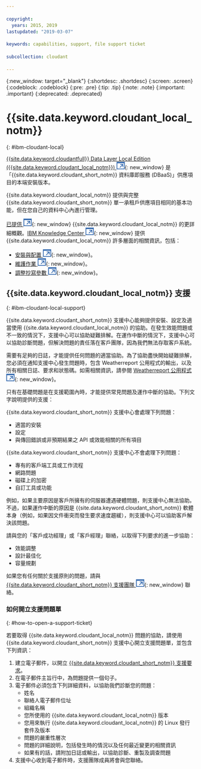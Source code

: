 ```yaml
---

copyright:
  years: 2015, 2019
lastupdated: "2019-03-07"

keywords: capabilities, support, file support ticket

subcollection: cloudant

---
```


{:new_window: target="_blank"}
{:shortdesc: .shortdesc}
{:screen: .screen}
{:codeblock: .codeblock}
{:pre: .pre}
{:tip: .tip}
{:note: .note}
{:important: .important}
{:deprecated: .deprecated}

<!-- Acrolinx: 2017-05-10 -->

# {{site.data.keyword.cloudant_local_notm}}
{: #ibm-cloudant-local}

[{{site.data.keyword.cloudantfull}} Data Layer Local Edition ({{site.data.keyword.cloudant_local_notm}}) ![外部鏈結圖示](../images/launch-glyph.svg "外部鏈結圖示")](https://www.ibm.com/support/knowledgecenter/SSTPQH_1.1.0/com.ibm.cloudant.local.doc/SSTPQH_1.1.0_welcome.html){: new_window} 是「{{site.data.keyword.cloudant_short_notm}} 資料庫即服務 (DBaaS)」供應項目的本端安裝版本。

{{site.data.keyword.cloudant_local_notm}} 提供與完整 {{site.data.keyword.cloudant_short_notm}} 單一承租戶供應項目相同的基本功能，但在您自己的資料中心內進行管理。

[已提供 ![外部鏈結圖示](../images/launch-glyph.svg "外部鏈結圖示")](https://www.ibm.com/support/knowledgecenter/en/SSTPQH_1.1.0/com.ibm.cloudant.local.install.doc/topics/clinstall_cloudant_local_overview.html){: new_window} {{site.data.keyword.cloudant_local_notm}} 的更詳細概觀。[IBM Knowledge Center ![外部鏈結圖示](../images/launch-glyph.svg "外部鏈結圖示")](https://www.ibm.com/support/knowledgecenter/en/SSTPQH_1.1.0/com.ibm.cloudant.local.doc/SSTPQH_1.1.0_welcome.html){: new_window} 提供 {{site.data.keyword.cloudant_local_notm}} 許多層面的相關資訊，包括：

-   [安裝與配置 ![外部鏈結圖示](../images/launch-glyph.svg "外部鏈結圖示")](https://www.ibm.com/support/knowledgecenter/en/SSTPQH_1.1.0/com.ibm.cloudant.local.install.doc/topics/clinstall_installing.html){: new_window}。
-   [維護作業 ![外部鏈結圖示](../images/launch-glyph.svg "外部鏈結圖示")](https://www.ibm.com/support/knowledgecenter/en/SSTPQH_1.1.0/com.ibm.cloudant.local.install.doc/topics/clinstall_maintenance_tasks_overview.html){: new_window}。
-   [調整抄寫參數 ![外部鏈結圖示](../images/launch-glyph.svg "外部鏈結圖示")](https://www.ibm.com/support/knowledgecenter/en/SSTPQH_1.1.0/com.ibm.cloudant.local.install.doc/topics/clinstall_tuning_parameters_replication_cases.html){: new_window}。

## {{site.data.keyword.cloudant_local_notm}} 支援
{: #ibm-cloudant-local-support}

{{site.data.keyword.cloudant_short_notm}} 支援中心能夠提供安裝、設定及適當使用 {{site.data.keyword.cloudant_local_notm}} 的協助。在發生效能問題或不一致的情況下，支援中心可以協助疑難排解。在運作中斷的情況下，支援中心可以協助診斷問題，但解決問題的責任落在客戶團隊，因為我們無法存取客戶系統。

需要有足夠的日誌，才能提供任何問題的適當協助。為了協助盡快開始疑難排解，您必須在通知支援中心發生問題時，包含 Weatherreport 公用程式的輸出，以及所有相關日誌、要求和狀態碼。如需相關資訊，請參閱 [Weatherreport 公用程式 ![外部鏈結圖示](../images/launch-glyph.svg "外部鏈結圖示")](https://www.ibm.com/support/knowledgecenter/SSTPQH_1.1.0/com.ibm.cloudant.local.install.doc/topics/clinstall_checking_health_cluster_with_weatherreport.html){: new_window}。

只有在基礎問題是在支援範圍內時，才能提供常見問題及運作中斷的協助。下列文字說明提供的支援： 

{{site.data.keyword.cloudant_short_notm}} 支援中心會處理下列問題：
- 適當的安裝
- 設定
- 與傳回錯誤或非預期結果之 API 或效能相關的所有項目

{{site.data.keyword.cloudant_short_notm}} 支援中心不會處理下列問題：
- 專有的客戶端工具或工作流程
- 網路問題 
- 磁碟上的加密 
- 自訂工具或功能

例如，如果主要原因是客戶所擁有的伺服器遭遇硬體問題，則支援中心無法協助。不過，如果運作中斷的原因是 {{site.data.keyword.cloudant_short_notm}} 軟體本身（例如，如果因文件衝突而發生要求速度趨緩），則支援中心可以協助客戶解決該問題。

請與您的「客戶成功經理」或「客戶經理」聯絡，以取得下列要求的進一步協助：
- 效能調整
- 設計最佳化
- 容量規劃

如果您有任何關於支援原則的問題，請與 [{{site.data.keyword.cloudant_short_notm}} 支援團隊 ![外部鏈結圖示](../images/launch-glyph.svg "外部鏈結圖示")](mailto:support@cloudant.com){: new_window} 聯絡。

### 如何開立支援問題單
{: #how-to-open-a-support-ticket}

若要取得 {{site.data.keyword.cloudant_local_notm}} 問題的協助，請使用 {{site.data.keyword.cloudant_short_notm}} 支援中心開立支援問題單，並包含下列資訊：

1. 建立電子郵件，以開立 [{{site.data.keyword.cloudant_short_notm}} 支援要求](mailto:support@cloudant.com)。
2. 在電子郵件主旨行中，為問題提供一個句子。
3. 電子郵件必須包含下列詳細資料，以協助我們診斷您的問題：
    - 姓名
    - 聯絡人電子郵件位址
    - 組織名稱
    - 您所使用的 {{site.data.keyword.cloudant_local_notm}} 版本
    - 您用來執行 {{site.data.keyword.cloudant_local_notm}} 的 Linux 發行套件及版本
    - 問題的嚴重性層次
    - 問題的詳細說明，包括發生時的情況以及任何最近變更的相關資訊
    - 如果有的話，請附加日誌或輸出，以協助診斷、重製及調查問題
4. 支援中心收到電子郵件時，支援團隊成員將會與您聯絡。

